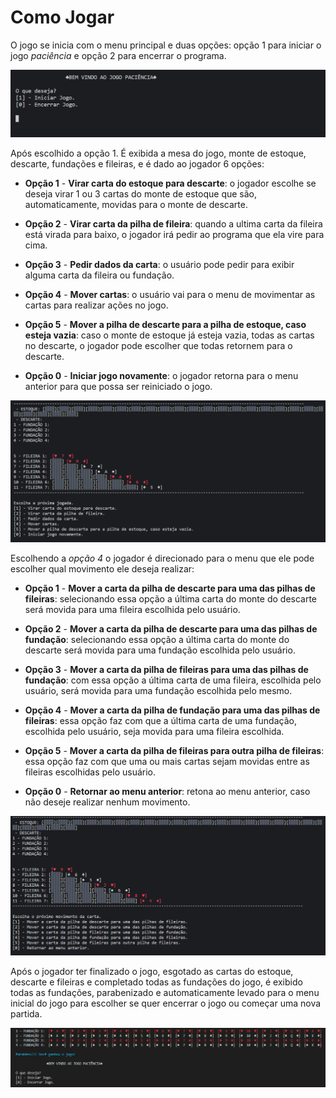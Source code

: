 # **Como Jogar**

O jogo se inicia com o menu principal e duas opções: opção 1 para iniciar o jogo *paciência* e opção 2 para encerrar o programa.

<img src="./img/prints/MenuPrincipal.png"/>

Após escolhido a opção 1. É exibida a mesa do jogo, monte de estoque, descarte, fundações e fileiras, e é dado ao jogador 6 opções: 

* **Opção 1** - **Virar carta do estoque para descarte**: o jogador escolhe se deseja virar 1 ou 3 cartas do monte de estoque que são, automaticamente, movidas para o monte de descarte.

* **Opção 2** - **Virar carta da pilha de fileira**: quando a ultima carta da fileira está virada para baixo, o jogador irá pedir ao programa que ela vire para cima.

* **Opção 3** - **Pedir dados da carta**: o usuário pode pedir para exibir alguma carta da fileira ou fundação.

* **Opção 4** - **Mover cartas**: o usuário vai para o menu de movimentar as cartas para realizar ações no jogo.

* **Opção 5** - **Mover a pilha de descarte para a pilha de estoque, caso esteja vazia**: caso o monte de estoque já esteja vazia, todas as cartas no descarte, o jogador pode escolher que todas retornem para o descarte.

* **Opção 0** - **Iniciar jogo novamente**: o jogador retorna para o menu anterior para que possa ser reiniciado o jogo. 

<img src="./img/prints/OpcaoPaciencia.png"/>

Escolhendo a *opção 4* o jogador é direcionado para o menu que ele pode escolher qual movimento ele deseja realizar:

* **Opção 1** - **Mover a carta da pilha de descarte para uma das pilhas de fileiras**: selecionando essa opção a última carta do monte do descarte será movida para uma fileira escolhida pelo usuário.

* **Opção 2** - **Mover a carta da pilha de descarte para uma das pilhas de fundação**: selecionando essa opção a última carta do monte do descarte será movida para uma fundação escolhida pelo usuário.

* **Opção 3** - **Mover a carta da pilha de fileiras para uma das pilhas de fundação**: com essa opção a última carta de uma fileira, escolhida pelo usuário, será movida para uma fundação escolhida pelo mesmo.

* **Opção 4** - **Mover a carta da pilha de fundação para uma das pilhas de fileiras**: essa opção faz com que a última carta de uma fundação, escolhida pelo usuário, seja movida para uma fileira escolhida.

* **Opção 5** - **Mover a carta da pilha de fileiras para outra pilha de fileiras**: essa opção faz com que uma ou mais cartas sejam movidas entre as fileiras escolhidas pelo usuário.

* **Opção 0** - **Retornar ao menu anterior**: retona ao menu anterior, caso não deseje realizar nenhum movimento.

<img src="./img/prints/MenuMovimento.png"/>

Após o jogador ter finalizado o jogo, esgotado as cartas do estoque, descarte e fileiras e completado todas as fundações do jogo, é exibido todas as fundações, parabenizado e automaticamente levado para o menu inicial do jogo para escolher se quer encerrar o jogo ou começar uma nova partida.

<img src="./img/prints/JogoGanho.png"/>